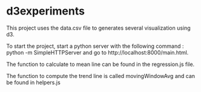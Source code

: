 # d3experiments

This project uses the data.csv file to generates several visualization using d3.

To start the project, start a python server with the following command : python -m SimpleHTTPServer and go to http://localhost:8000/main.html.


The function to calculate to mean line can be found in the regression.js file.

The function to compute the trend line is called movingWindowAvg and can be found in helpers.js

